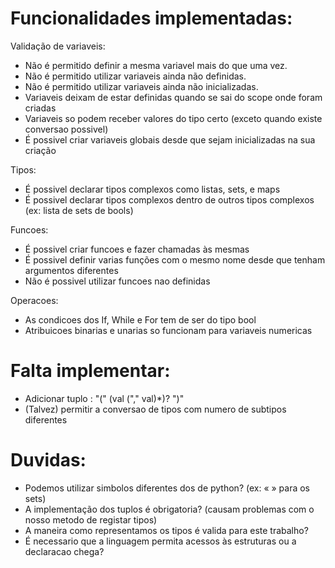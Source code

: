 # Funcionalidades implementadas:

Validação de variaveis:
- Não é permitido definir a mesma variavel mais do que uma vez.
- Não é permitido utilizar variaveis ainda não definidas.
- Não é permitido utilizar variaveis ainda não inicializadas.
- Variaveis deixam de estar definidas quando se sai do scope onde foram criadas
- Variaveis so podem receber valores do tipo certo (exceto quando existe conversao possivel)
- É possivel criar variaveis globais desde que sejam inicializadas na sua criação

Tipos:
- É possivel declarar tipos complexos como listas, sets, e maps
- É possivel declarar tipos complexos dentro de outros tipos complexos (ex: lista de sets de bools)

Funcoes:
- É possivel criar funcoes e fazer chamadas às mesmas
- É possivel definir varias funções com o mesmo nome desde que tenham argumentos diferentes
- Não é possivel utilizar funcoes nao definidas

Operacoes:
- As condicoes dos If, While e For tem de ser do tipo bool
- Atribuicoes binarias e unarias so funcionam para variaveis numericas

# Falta implementar:
- Adicionar tuplo : "(" (val ("," val)*)? ")"
- (Talvez) permitir a conversao de tipos com numero de subtipos diferentes

# Duvidas:
- Podemos utilizar simbolos diferentes dos de python? (ex: « » para os sets)
- A implementação dos tuplos é obrigatoria? (causam problemas com o nosso metodo de registar tipos)
- A maneira como representamos os tipos é valida para este trabalho?
- É necessario que a linguagem permita acessos às estruturas ou a declaracao chega?